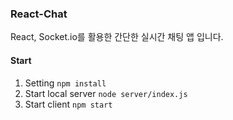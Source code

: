 ### React-Chat

React, Socket.io를 활용한 간단한 실시간 채팅 앱 입니다.

#### Start

1. Setting
   `npm install`
2. Start local server
   `node server/index.js`
3. Start client
   `npm start`
